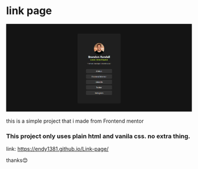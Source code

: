 # link page

![The link project](image-2.png)

this is a simple project that i made from Frontend mentor

### This project only uses plain html and vanila css. no extra thing.

link: https://endy1381.github.io/Link-page/

thanks😊
